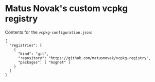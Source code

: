 # Matus Novak's custom vcpkg registry

Contents for the `vcpkg-configuration.json`:

```
{
  "registries": [
    {
      "kind": "git",
      "repository": "https://github.com/matusnovak/vcpkg-registry",
      "packages": [ "msgnet" ]
    }
  ]
}
```
